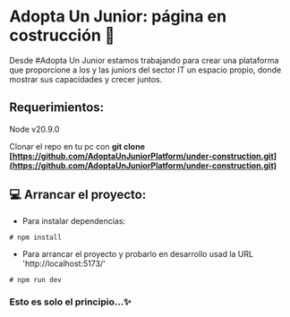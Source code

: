 # Adopta Un Junior: página en costrucción :construction:

Desde #Adopta Un Junior estamos trabajando para crear una plataforma que proporcione a los y las juniors del sector IT un espacio propio, donde mostrar sus capacidades y crecer juntos.

## Requerimientos: 
Node v20.9.0

Clonar el repo en tu pc con **git clone [https://github.com/AdoptaUnJuniorPlatform/under-construction.git](https://github.com/AdoptaUnJuniorPlatform/under-construction.git)** 

## :computer: Arrancar el proyecto:

- Para instalar dependencias:
```
# npm install
```
- Para arrancar el proyecto y probarlo en desarrollo usad la URL 'http://localhost:5173/'
```
# npm run dev
```

### Esto es solo el principio...:sparkles:
